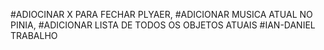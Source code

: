 #ADIOCINAR X PARA FECHAR PLYAER,
#ADICIONAR MUSICA ATUAL NO PINIA, 
#ADICIONAR LISTA DE TODOS OS OBJETOS ATUAIS
#IAN-DANIEL TRABALHO
